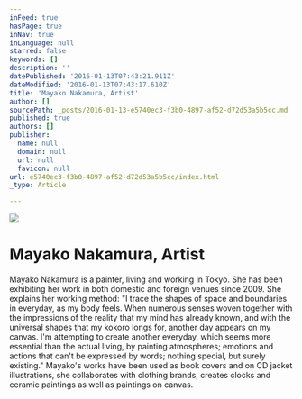 ```yaml
---
inFeed: true
hasPage: true
inNav: true
inLanguage: null
starred: false
keywords: []
description: ''
datePublished: '2016-01-13T07:43:21.911Z'
dateModified: '2016-01-13T07:43:17.610Z'
title: 'Mayako Nakamura, Artist'
author: []
sourcePath: _posts/2016-01-13-e5740ec3-f3b0-4897-af52-d72d53a5b5cc.md
published: true
authors: []
publisher:
  name: null
  domain: null
  url: null
  favicon: null
url: e5740ec3-f3b0-4897-af52-d72d53a5b5cc/index.html
_type: Article

---
```

![](https://the-grid-user-content.s3-us-west-2.amazonaws.com/b11c84c5-8099-4a8d-a41c-6a2b9759560d.jpg)

# Mayako Nakamura, Artist

Mayako Nakamura is a painter, living and working in Tokyo. She has been exhibiting her work in both domestic and foreign venues since 2009\. She explains her working method: "I trace the shapes of space and boundaries in everyday, as my body feels. When numerous senses woven together with the impressions of the reality that my mind has already known, and with the universal shapes that my kokoro longs for, another day appears on my canvas. I'm attempting to create another everyday, which seems more essential than the actual living, by painting atmospheres; emotions and actions that can't be expressed by words; nothing special, but surely existing." Mayako's works have been used as book covers and on CD jacket illustrations, she collaborates with clothing brands, creates clocks and ceramic paintings as well as paintings on canvas.